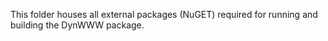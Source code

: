 This folder houses all external packages (NuGET) required for running and building the DynWWW package.
